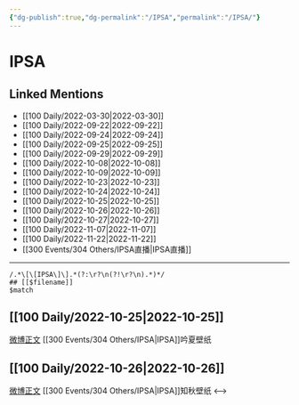 ```yaml
---
{"dg-publish":true,"dg-permalink":"/IPSA","permalink":"/IPSA/"}
---
```


# IPSA

## Linked Mentions
- [[100 Daily/2022-03-30\|2022-03-30]]
- [[100 Daily/2022-09-22\|2022-09-22]]
- [[100 Daily/2022-09-24\|2022-09-24]]
- [[100 Daily/2022-09-25\|2022-09-25]]
- [[100 Daily/2022-09-29\|2022-09-29]]
- [[100 Daily/2022-10-08\|2022-10-08]]
- [[100 Daily/2022-10-09\|2022-10-09]]
- [[100 Daily/2022-10-23\|2022-10-23]]
- [[100 Daily/2022-10-24\|2022-10-24]]
- [[100 Daily/2022-10-25\|2022-10-25]]
- [[100 Daily/2022-10-26\|2022-10-26]]
- [[100 Daily/2022-10-27\|2022-10-27]]
- [[100 Daily/2022-11-07\|2022-11-07]]
- [[100 Daily/2022-11-22\|2022-11-22]]
- [[300 Events/304 Others/IPSA直播\|IPSA直播]]


---

```expander
/.*\[\[IPSA\]\].*(?:\r?\n(?!\r?\n).*)*/
## [[$filename]]
$match
```
## [[100 Daily/2022-10-25\|2022-10-25]]

[微博正文](http://weibo.com/1851789841/MbVb8Ak2A) [[300 Events/304 Others/IPSA\|IPSA]]吟夏壁纸

## [[100 Daily/2022-10-26\|2022-10-26]]

[微博正文](http://weibo.com/1851789841/Mc5KKaRDl) [[300 Events/304 Others/IPSA\|IPSA]]知秋壁纸
<-->
